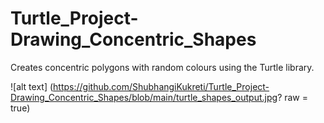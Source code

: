 # Turtle_Project-Drawing_Concentric_Shapes

Creates concentric polygons with random colours using the Turtle library.

![alt text] (https://github.com/ShubhangiKukreti/Turtle_Project-Drawing_Concentric_Shapes/blob/main/turtle_shapes_output.jpg? raw = true)

